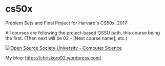 # cs50x
Problem Sets and Final Project for Harvard's CS50x, 2017

All courses are following the project-based OSSU path, this course being the first. (Then next will be 02 - [Next course name], etc.)

[![Open Source Society University - Computer Science](https://img.shields.io/badge/OSSU-computer--science-blue.svg)](https://github.com/open-source-society/computer-science)

My blog: 
https://chriskoro92.wordpress.com/
